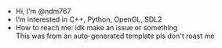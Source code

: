 - Hi, I’m @ndm767
- I’m interested in C++, Python, OpenGL, SDL2
- How to reach me: idk make an issue or something  
This was from an auto-generated template pls don't roast me
<!---
ndm767/ndm767 is a ✨ special ✨ repository because its `README.md` (this file) appears on your GitHub profile.
You can click the Preview link to take a look at your changes.
--->
